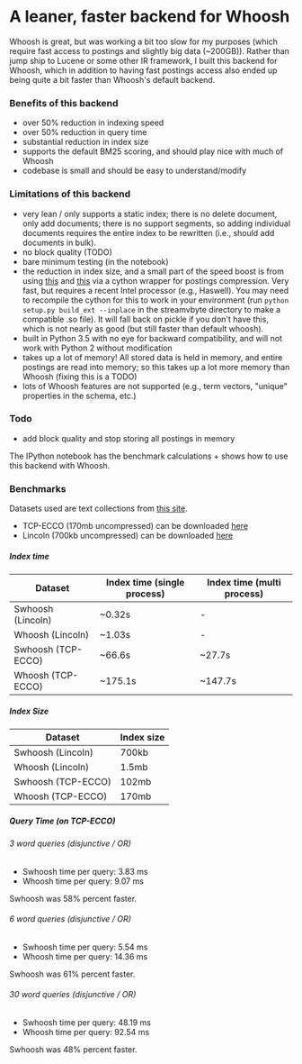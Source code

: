 # A leaner, faster backend for Whoosh

Whoosh is great, but was working a bit too slow for my purposes (which require fast access to postings and slightly big data (~200GB)). Rather than jump ship to Lucene or some other IR framework, I built this backend for Whoosh, which in addition to having fast postings access also ended up being quite a bit faster than Whoosh's default backend.

### Benefits of this backend

- over 50% reduction in indexing speed
- over 50% reduction in query time
- substantial reduction in index size
- supports the default BM25 scoring, and should play nice with much of Whoosh
- codebase is small and should be easy to understand/modify

### Limitations of this backend

- very lean / only supports a static index; there is no delete document, only add documents; there is no support segments, so adding individual documents requires the entire index to be rewritten (i.e., should add documents in bulk).
- no block quality (TODO)
- bare minimum testing (in the notebook)
- the reduction in index size, and a small part of the speed boost is from using [this](https://github.com/lemire/streamvbyte) and [this](https://github.com/lemire/MaskedVByte) via a cython wrapper for postings compression. Very fast, but requires a recent Intel processor (e.g., Haswell). You may need to recompile the cython for this to work in your environment (run `python setup.py build_ext --inplace` in the streamvbyte directory to make a compatible .so file). It will fall back on pickle if you don't have this, which is not nearly as good (but still faster than default whoosh).
- built in Python 3.5 with no eye for backward compatibility, and will not work with Python 2 without modification
- takes up a lot of memory! All stored data is held in memory, and entire postings are read into memory; so this takes up a lot more memory than Whoosh (fixing this is a TODO)
- lots of Whoosh features are not supported (e.g., term vectors, "unique" properties in the schema, etc.)

### Todo
- add block quality and stop storing all postings in memory

The IPython notebook has the benchmark calculations + shows how to use this backend with Whoosh.

### Benchmarks

Datasets used are text collections from [this site](http://dhresourcesforprojectbuilding.pbworks.com/w/page/69244469/Data%20Collections%20and%20Datasets).

- TCP-ECCO (170mb uncompressed) can be downloaded [here](https://github.com/Early-Modern-OCR/TCP-ECCO-texts/archive/master.zip)
- Lincoln (700kb uncompressed) can be downloaded [here](http://oldsite.english.ucsb.edu/faculty/ayliu/unlocked/lincoln/lincoln-speeches-and-writings.zip)

##### Index time

|Dataset   |Index time (single process)   |Index time (multi process)     |
|---|---|---|
| Swhoosh (Lincoln) | ~0.32s  | -  |
| Whoosh (Lincoln) | ~1.03s  | -  |
| Swhoosh (TCP-ECCO)  | ~66.6s  | ~27.7s  |
| Whoosh (TCP-ECCO)  | ~175.1s  | ~147.7s  |

##### Index Size

|Dataset   |Index size  |
|---|---|
| Swhoosh (Lincoln) | 700kb  |
| Whoosh (Lincoln) | 1.5mb  |
| Swhoosh (TCP-ECCO)  | 102mb  |
| Whoosh (TCP-ECCO)  | 170mb  |

##### Query Time (on TCP-ECCO)

###### 3 word queries (disjunctive / OR)

- Swhoosh time per query: 3.83 ms
- Whoosh time per query: 9.07 ms

Swhoosh was 58% percent faster.

###### 6 word queries (disjunctive / OR)

- Swhoosh time per query: 5.54 ms
- Whoosh time per query: 14.36 ms

Swhoosh was 61% percent faster.

###### 30 word queries (disjunctive / OR)

- Swhoosh time per query: 48.19 ms
- Whoosh time per query: 92.54 ms

Swhoosh was 48% percent faster.
